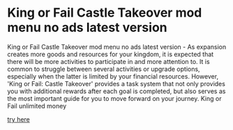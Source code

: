 # King or Fail Castle Takeover mod menu no ads latest version

King or Fail Castle Takeover mod menu no ads latest version - As expansion creates more goods and resources for your kingdom, it is expected that there will be more activities to participate in and more attention to. It is common to struggle between several activities or upgrade options, especially when the latter is limited by your financial resources. However, 'King or Fail: Castle Takeover' provides a task system that not only provides you with additional rewards after each goal is completed, but also serves as the most important guide for you to move forward on your journey. King or Fail unlimited money

[try here](https://learn.acloud.guru/profile/king-or-fail)

